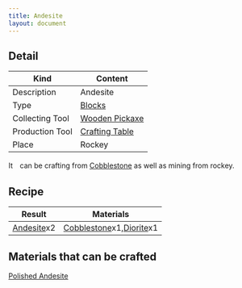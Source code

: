 ```yaml
---
title: Andesite
layout: document
---
```

## Detail

|Kind|Content|
|---|---|
|Description|Andesite|
|Type|[Blocks](Blocks)|
|Collecting Tool|[Wooden Pickaxe](Wooden_Pickaxe)|
|Production Tool|[Crafting Table](Crafting_Table)|
|Place|Rockey|

It　can be crafting from [Cobblestone](Cobblestone) as well as mining from rockey.

## Recipe

|Result|Materials|
|---|---|
|[Andesite](Andesite)x2|[Cobblestone](Cobblestone)x1,[Diorite](Diorite)x1|


## Materials that can be crafted

[Polished Andesite](Polished_Andesite)
